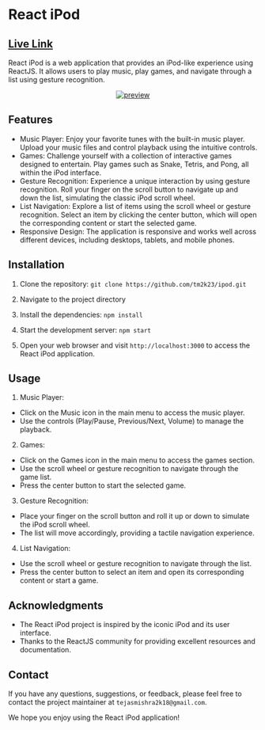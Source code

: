 # React iPod 
## [Live Link](https://react-ipod.netlify.app/)

React iPod is a web application that provides an iPod-like experience using ReactJS. It allows users to play music, play games, and navigate through a list using gesture recognition.
<p align="center">
  <a href="https://react-ipod.netlify.app/">
    <img src="preview.gif" alt="preview">
  </a>
</p>

## Features

- Music Player: Enjoy your favorite tunes with the built-in music player. Upload your music files and control playback using the intuitive controls.
- Games: Challenge yourself with a collection of interactive games designed to entertain. Play games such as Snake, Tetris, and Pong, all within the iPod interface.
- Gesture Recognition: Experience a unique interaction by using gesture recognition. Roll your finger on the scroll button to navigate up and down the list, simulating the classic iPod scroll wheel.
- List Navigation: Explore a list of items using the scroll wheel or gesture recognition. Select an item by clicking the center button, which will open the corresponding content or start the selected game.
- Responsive Design: The application is responsive and works well across different devices, including desktops, tablets, and mobile phones.

## Installation

1. Clone the repository:
    ```git clone https://github.com/tm2k23/ipod.git```

2. Navigate to the project directory
3. Install the dependencies: ```npm install```
4. Start the development server: ```npm start```
5. Open your web browser and visit `http://localhost:3000` to access the React iPod application.

## Usage

1. Music Player:
- Click on the Music icon in the main menu to access the music player.
- Use the controls (Play/Pause, Previous/Next, Volume) to manage the playback.

2. Games:
- Click on the Games icon in the main menu to access the games section.
- Use the scroll wheel or gesture recognition to navigate through the game list.
- Press the center button to start the selected game.

3. Gesture Recognition:
- Place your finger on the scroll button and roll it up or down to simulate the iPod scroll wheel.
- The list will move accordingly, providing a tactile navigation experience.

4. List Navigation:
- Use the scroll wheel or gesture recognition to navigate through the list.
- Press the center button to select an item and open its corresponding content or start a game.

## Acknowledgments

- The React iPod project is inspired by the iconic iPod and its user interface.
- Thanks to the ReactJS community for providing excellent resources and documentation.

## Contact

If you have any questions, suggestions, or feedback, please feel free to contact the project maintainer at `tejasmishra2k18@gmail.com`.

We hope you enjoy using the React iPod application!



